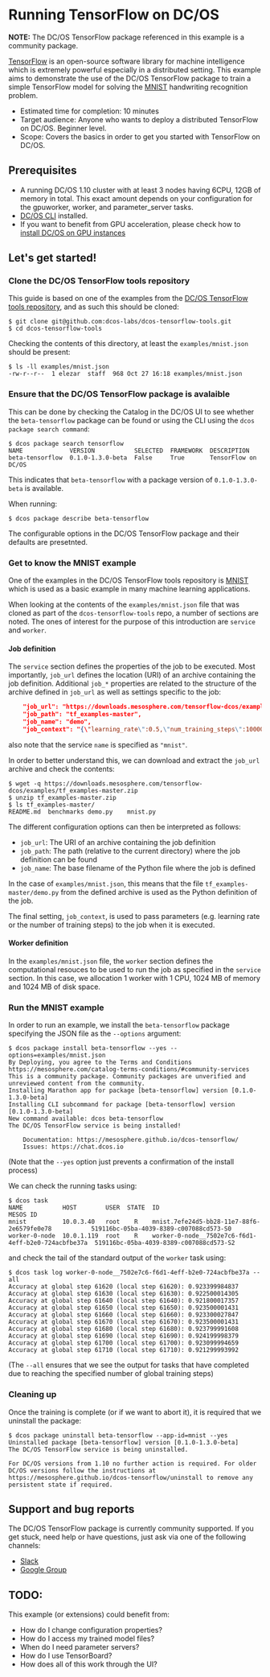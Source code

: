 # Running TensorFlow on DC/OS

**NOTE:** The DC/OS TensorFlow package referenced in this example is a community package.

[TensorFlow](https://www.tensorflow.org/) is an open-source software library for machine intelligence which is extremely powerful especially in a distributed setting. This example aims to demonstrate the use of the DC/OS TensorFlow package to train a simple TensorFlow model for solving the [MNIST](https://www.tensorflow.org/get_started/mnist/beginners) handwriting recognition problem.

- Estimated time for completion: 10 minutes
- Target audience: Anyone who wants to deploy a distributed TensorFlow on DC/OS. Beginner level.
- Scope: Covers the basics in order to get you started with TensorFlow on DC/OS.

## Prerequisites

- A running DC/OS 1.10 cluster with at least 3 nodes having 6CPU, 12GB of memory in total. This exact amount depends on your configuration for the gpuworker, worker, and parameter_server tasks.
- [DC/OS CLI](https://dcos.io/docs/1.10/usage/cli/install/) installed.
- If you want to benefit from GPU acceleration, please check how to [install DC/OS on GPU instances](https://dcos.io/docs/1.10/deploying-services/gpu/#installing-dc-os-with-gpus-enabled)

## Let's get started!

### Clone the DC/OS TensorFlow tools repository

This guide is based on one of the examples from the [DC/OS TensorFlow tools repository](https://github.com/dcos-labs/dcos-tensorflow-tools), and as such this should be cloned:
```shell
$ git clone git@github.com:dcos-labs/dcos-tensorflow-tools.git
$ cd dcos-tensorflow-tools
```
Checking the contents of this directory, at least the `examples/mnist.json` should be present:
```shell
$ ls -ll examples/mnist.json
-rw-r--r--  1 elezar  staff  968 Oct 27 16:18 examples/mnist.json
```

### Ensure that the DC/OS TensorFlow package is avalaible

This can be done by checking the Catalog in the DC/OS UI to see whether the `beta-tensorflow` package can be found or using the CLI using the `dcos package search command`:
```shell
$ dcos package search tensorflow
NAME             VERSION           SELECTED  FRAMEWORK  DESCRIPTION
beta-tensorflow  0.1.0-1.3.0-beta  False     True       TensorFlow on DC/OS
```
This indicates that `beta-tensorflow` with a package version of `0.1.0-1.3.0-beta` is available.

When running:
```shell
$ dcos package describe beta-tensorflow
```
The configurable options in the DC/OS TensorFlow package and their defaults are presetnted.

### Get to know the MNIST example

One of the examples in the DC/OS TensorFlow tools repository is [MNIST](https://www.tensorflow.org/get_started/mnist/beginners) which is used as a basic example in many machine learning applications.

When looking at the contents of the `examples/mnist.json` file that was cloned as part of the `dcos-tensorflow-tools` repo, a number of sections are noted. The ones of interest for the purpose of this introduction are `service` and `worker`.

#### Job definition

The `service` section defines the properties of the job to be executed. Most importantly, `job_url` defines the location (URI) of an archive containing the job definition. Additional `job_*` properties are related to the structure of the archive defined in `job_url` as well as settings specific to the job:
```json
    "job_url": "https://downloads.mesosphere.com/tensorflow-dcos/examples/tf_examples-master.zip",
    "job_path": "tf_examples-master",
    "job_name": "demo",
    "job_context": "{\"learning_rate\":0.5,\"num_training_steps\":1000000}",
```
also note that the service `name` is specified as `"mnist"`.

In order to better understand this, we can download and extract the `job_url` archive and check the contents:
```shell
$ wget -q https://downloads.mesosphere.com/tensorflow-dcos/examples/tf_examples-master.zip
$ unzip tf_examples-master.zip
$ ls tf_examples-master/
README.md  benchmarks demo.py    mnist.py
```

The different configuration options can then be interpreted as follows:
* `job_url`: The URI of an archive containing the job definition
* `job_path`: The path (relative to the current directory) where the job definition can be found
* `job_name`: The base filename of the Python file where the job is defined

In the case of `examples/mnist.json`, this means that the file `tf_examples-master/demo.py` from the defined archive is used as the Python definition of the job.

The final setting, `job_context`, is used to pass parameters (e.g. learning rate or the number of training steps) to the job when it is executed.

#### Worker definition

In the `examples/mnist.json` file, the `worker` section defines the computational resouces to be used to run the job as specified in the `service` section. In this case, we allocation 1 worker with 1 CPU, 1024 MB of memory and 1024 MB of disk space.

### Run the MNIST example

In order to run an example, we install the `beta-tensorflow` package specifying the JSON file as the `--options` argument:
```shell
$ dcos package install beta-tensorflow --yes --options=examples/mnist.json
By Deploying, you agree to the Terms and Conditions https://mesosphere.com/catalog-terms-conditions/#community-services
This is a community package. Community packages are unverified and unreviewed content from the community.
Installing Marathon app for package [beta-tensorflow] version [0.1.0-1.3.0-beta]
Installing CLI subcommand for package [beta-tensorflow] version [0.1.0-1.3.0-beta]
New command available: dcos beta-tensorflow
The DC/OS TensorFlow service is being installed!

	Documentation: https://mesosphere.github.io/dcos-tensorflow/
	Issues: https://chat.dcos.io
```
(Note that the `--yes` option just prevents a confirmation of the install process)

We can check the running tasks using:
```shell
$ dcos task
NAME           HOST        USER  STATE  ID                                                   MESOS ID
mnist          10.0.3.40   root    R    mnist.7efe24d5-bb28-11e7-88f6-2e6579fe0e78           519116bc-05ba-4039-8389-c007088cd573-S0
worker-0-node  10.0.1.119  root    R    worker-0-node__7502e7c6-f6d1-4eff-b2e0-724acbfbe37a  519116bc-05ba-4039-8389-c007088cd573-S2
```
and check the tail of the standard output of the `worker` task using:
```shell
$ dcos task log worker-0-node__7502e7c6-f6d1-4eff-b2e0-724acbfbe37a --all
Accuracy at global step 61620 (local step 61620): 0.923399984837
Accuracy at global step 61630 (local step 61630): 0.922500014305
Accuracy at global step 61640 (local step 61640): 0.921800017357
Accuracy at global step 61650 (local step 61650): 0.923500001431
Accuracy at global step 61660 (local step 61660): 0.923300027847
Accuracy at global step 61670 (local step 61670): 0.923500001431
Accuracy at global step 61680 (local step 61680): 0.923799991608
Accuracy at global step 61690 (local step 61690): 0.924199998379
Accuracy at global step 61700 (local step 61700): 0.923099994659
Accuracy at global step 61710 (local step 61710): 0.921299993992
```
(The `--all` ensures that we see the output for tasks that have completed due to reaching the specified number of global training steps)

### Cleaning up

Once the training is complete (or if we want to abort it), it is required that we uninstall the package:
```shell
$ dcos package uninstall beta-tensorflow --app-id=mnist --yes
Uninstalled package [beta-tensorflow] version [0.1.0-1.3.0-beta]
The DC/OS TensorFlow service is being uninstalled.

For DC/OS versions from 1.10 no further action is required. For older DC/OS versions follow the instructions at https://mesosphere.github.io/dcos-tensorflow/uninstall to remove any persistent state if required.
```


## Support and bug reports

The DC/OS TensorFlow package is currently community supported. If you get
stuck, need help or have questions, just ask via one of the following channels:

- [Slack](http://chat.dcos.com)
- [Google Group](https://groups.google.com/forum/#!forum/dcos-tensorflow)

## TODO:

This example (or extensions) could benefit from:

* How do I change configuration properties?
* How do I access my trained model files?
* When do I need parameter servers?
* How do I use TensorBoard?
* How does all of this work through the UI?
